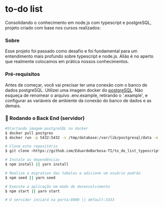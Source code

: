 # to-do list
Consolidando o conhecimento em node.js com typescript e postgreSQL, projeto criado com base nos cursos realizados:

### Sobre
Esse projeto foi passado como desafio e foi fundamental para um entendimento mais profundo sobre typescript e node.js. Aliás é no aperto que realmente colocamos em prática nossos conhecimentos.

### Pré-requisitos

Antes de começar, você vai precisar ter uma conexão com o banco de dados postgreSQL. Utilizei uma imagem docker do [postgreSQL](https://hub.docker.com/_/postgres). Não esqueça de renomear o arquivo .env.example, retirando o '.example', e configurar as variáveis de ambiente da conexão do banco de dados e as demais.

### 🎲 Rodando o Back End (servidor)

```bash
#Startando imagem postgreSQL no docker 
$ docker pull postgres
$ docker run -p 5432:5432 -v /tmp/database:/var/lib/postgresql/data -e POSTGRES_PASSWORD=root postgres

# Clone este repositório
$ git clone <https://github.com/EduardoBarbosa-TI/to_do_list_typescript.git>

# Instale as dependências
$ npm install || yarn install

# Realize a migration das tabelas e adicione um usuário padrão
$ npm seed || yarn seed

# Execute a aplicação em modo de desenvolvimento
$ npm start || yarn start

# O servidor inciará na porta:8000 || default:3333
```
